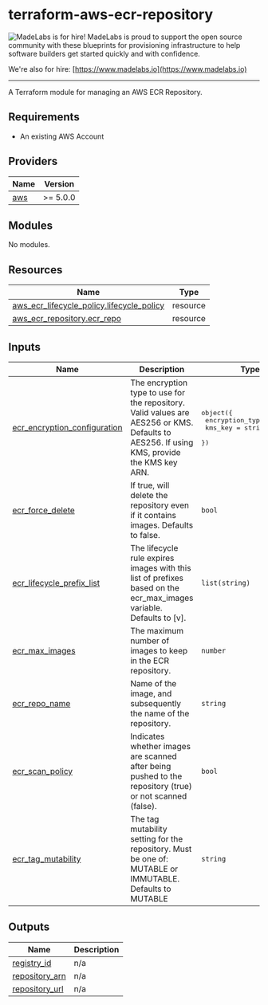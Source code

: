 # terraform-aws-ecr-repository

<!-- BEGIN MadeLabs Header -->
![MadeLabs is for hire!](https://d2xqy67kmqxrk1.cloudfront.net/horizontal_logo_white.png)
MadeLabs is proud to support the open source community with these blueprints for provisioning infrastructure to help software builders get started quickly and with confidence. 

We're also for hire: [https://www.madelabs.io](https://www.madelabs.io)
<!-- END MadeLabs Header -->
---

A Terraform module for managing an AWS ECR Repository.

## Requirements

- An existing AWS Account
<!-- BEGIN_TF_DOCS -->
## Providers

| Name | Version |
|------|---------|
| <a name="provider_aws"></a> [aws](#provider\_aws) | >= 5.0.0 |

## Modules

No modules.

## Resources

| Name | Type |
|------|------|
| [aws_ecr_lifecycle_policy.lifecycle_policy](https://registry.terraform.io/providers/hashicorp/aws/latest/docs/resources/ecr_lifecycle_policy) | resource |
| [aws_ecr_repository.ecr_repo](https://registry.terraform.io/providers/hashicorp/aws/latest/docs/resources/ecr_repository) | resource |

## Inputs

| Name | Description | Type | Default | Required |
|------|-------------|------|---------|:--------:|
| <a name="input_ecr_encryption_configuration"></a> [ecr\_encryption\_configuration](#input\_ecr\_encryption\_configuration) | The encryption type to use for the repository. Valid values are AES256 or KMS. Defaults to AES256. If using KMS, provide the KMS key ARN. | <pre>object({<br>    encryption_type = string<br>    kms_key         = string<br>  })</pre> | <pre>{<br>  "encryption_type": "AES256",<br>  "kms_key": null<br>}</pre> | no |
| <a name="input_ecr_force_delete"></a> [ecr\_force\_delete](#input\_ecr\_force\_delete) | If true, will delete the repository even if it contains images. Defaults to false. | `bool` | `false` | no |
| <a name="input_ecr_lifecycle_prefix_list"></a> [ecr\_lifecycle\_prefix\_list](#input\_ecr\_lifecycle\_prefix\_list) | The lifecycle rule expires images with this list of prefixes based on the ecr\_max\_images variable. Defaults to [v]. | `list(string)` | <pre>[<br>  "v"<br>]</pre> | no |
| <a name="input_ecr_max_images"></a> [ecr\_max\_images](#input\_ecr\_max\_images) | The maximum number of images to keep in the ECR repository. | `number` | `10` | no |
| <a name="input_ecr_repo_name"></a> [ecr\_repo\_name](#input\_ecr\_repo\_name) | Name of the image, and subsequently the name of the repository. | `string` | n/a | yes |
| <a name="input_ecr_scan_policy"></a> [ecr\_scan\_policy](#input\_ecr\_scan\_policy) | Indicates whether images are scanned after being pushed to the repository (true) or not scanned (false). | `bool` | `true` | no |
| <a name="input_ecr_tag_mutability"></a> [ecr\_tag\_mutability](#input\_ecr\_tag\_mutability) | The tag mutability setting for the repository. Must be one of: MUTABLE or IMMUTABLE. Defaults to MUTABLE | `string` | `"MUTABLE"` | no |

## Outputs

| Name | Description |
|------|-------------|
| <a name="output_registry_id"></a> [registry\_id](#output\_registry\_id) | n/a |
| <a name="output_repository_arn"></a> [repository\_arn](#output\_repository\_arn) | n/a |
| <a name="output_repository_url"></a> [repository\_url](#output\_repository\_url) | n/a |
<!-- END_TF_DOCS -->
